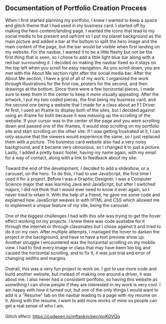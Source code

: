 ## Documentation of Portfolio Creation Process

When I first started planning my portfolio, I knew I wanted to keep a space and glitch theme that I had used in my business card. I started off by making the hero content/landing page. I wanted the icons that lead to my social media to be present and upfront so I put my planet background as the main picture and added a bar at the bottom to split the hero image and the main content of the page, but the bar would be visible when first landing on my website. For the navbar, I wanted it to be a little flashy but not be the first thing that is seen, so I chose to add a little light blue bar along with a red bar surrounding it. I decided on making the navbar fixed so it stays on the top left when you scroll for easy navigation. As you scroll down, you are met with the About Me section right after the social media bar. After the About Me section, I have a grid of all of my work. I organized the work through Illustrations for the first row, posters for the second, and then drawings at the bottom. Since there were a few horizontal pieces, I made sure to keep them in the center to keep it more visually appealing. After the artwork, I put my two coded pieces, the first being my business card, and the second one being a website that I made for a class about an F1 Driver. At first, I used an iframe to display both of the sites, but I decided against using an iframe for both because it was messing up the scrolling of the website. If your cursor was in the center of the page and you were scrolling down and passed one of the iframes, it would stop scrolling on my portfolio site and start scrolling on the other site. If I was getting frustrated at it, I can only assume that the viewers would experience the same, so I just replaced them with a picture. The business card website also had a very noisy background, and it became very obnoxious, so I changed it to just a picture. Lastly, I added a pretty basic footer, having my name again, with my email for a way of contact, along with a link to feedback about my site. 
<br>
<br>
Toward the end of the development, I decided to add a slideshow, or a carousel, on the hero. To do this, I had to use JavaScript, the first time I used it for a project. Before I was a Graphic Designer, I was a Computer Science major that was learning Java and JavaScript, but after I switched majors, I did not think that I would ever need to know it ever again, so I never tried to retain it. With the help of a friend, he gave me some code and explained how JavaScript weaves in with HTML and CSS which allowed me to implement a unique feature of my site, being the carousel.
<br>
<br>
One of the biggest challenges I had with this site was trying to get the hover effect working on my projects. I knew there was code available for it through the internet or through classmates but I chose against it and tried to do it on my own. After multiple attempts, I managed the hover to darken the project in the background, and have to have a text preview show up. Another struggle I encountered was the horizontal scrolling on my mobile view. I had to find every image or class that may have been too big and caused the horizontal scrolling, and to fix it, it was just trial and error of changing widths and margins.
<br>
<br>
Overall, this was a very fun project to work on. I got to use more code and build another website, but instead of making one around a driver, it was about me. I also never had a consistent portfolio, so having this website as something I can show people if they are interested in my work is very cool. I am happy with how it turned out, but one of the only things I would want to add is a "Resume" tab on the navbar leading to a page with my resume on it. Along with the resume, I want to add more works of mine so people can get a real sense of who I am.
<br>
<br>
Glitch effect: https://codepen.io/mftaskin/pen/poKGVQq